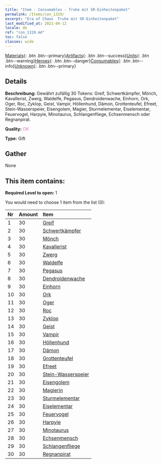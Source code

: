 ```yaml
---
title: "Item - Consumables - Truhe mit SR-Einheitenpaket"
permalink: /Items/con_1319/
excerpt: "Era of Chaos  Truhe mit SR-Einheitenpaket"
last_modified_at: 2021-04-12
locale: de
ref: "con_1319.md"
toc: false
classes: wide
---
```

 [Materials](/de/Items/){: .btn .btn--primary}[Artifacts](/de/Items/Artifacts/){: .btn .btn--success}[Units](/de/Items/Units/){: .btn .btn--warning}[Heroes](/de/Items/Heroes/){: .btn .btn--danger}[Consumables](/de/Items/Consumables/){: .btn .btn--info}[Unknown](/de/Items/Unknown/){: .btn .btn--primary}

## Details
 **Beschreibung:** Gewährt zufällig 30 Tokens: Greif, Schwertkämpfer, Mönch, Kavallerist, Zwerg, Waldelfe, Pegasus, Dendroidenwache, Einhorn, Ork, Oger, Roc, Zyklop, Geist, Vampir, Höllenhund, Dämon, Grottenteufel, Efreet, Stein-Wasserspeier, Eisengolem, Magier, Sturmelementar, Eiselementar, Feuervogel, Harpyie, Minotaurus, Schlangenfliege, Echsenmensch oder Regnanpirat.

 **Quality:** <span style="color: #DA70D6">OK</span>

 **Type:** Gift

## Gather

  None

## This item contains:

 **Required Level to open:** 1

 You would need to choose 1 item from the list (0):

  | Nr | Amount |     Item    |
  |:---|:-------|:------------|
  | 1 | 30 | [Greif](/de/Items/unt_192/) | 
  | 2 | 30 | [Schwertkämpfer](/de/Items/unt_193/) | 
  | 3 | 30 | [Mönch](/de/Items/unt_194/) | 
  | 4 | 30 | [Kavallerist](/de/Items/unt_195/) | 
  | 5 | 30 | [Zwerg](/de/Items/unt_200/) | 
  | 6 | 30 | [Waldelfe](/de/Items/unt_201/) | 
  | 7 | 30 | [Pegasus](/de/Items/unt_202/) | 
  | 8 | 30 | [Dendroidenwache](/de/Items/unt_203/) | 
  | 9 | 30 | [Einhorn](/de/Items/unt_204/) | 
  | 10 | 30 | [Ork](/de/Items/unt_219/) | 
  | 11 | 30 | [Oger](/de/Items/unt_220/) | 
  | 12 | 30 | [Roc](/de/Items/unt_221/) | 
  | 13 | 30 | [Zyklop](/de/Items/unt_222/) | 
  | 14 | 30 | [Geist](/de/Items/unt_210/) | 
  | 15 | 30 | [Vampir](/de/Items/unt_211/) | 
  | 16 | 30 | [Höllenhund](/de/Items/unt_228/) | 
  | 17 | 30 | [Dämon](/de/Items/unt_229/) | 
  | 18 | 30 | [Grottenteufel](/de/Items/unt_230/) | 
  | 19 | 30 | [Efreet](/de/Items/unt_231/) | 
  | 20 | 30 | [Stein-Wasserspeier](/de/Items/unt_236/) | 
  | 21 | 30 | [Eisengolem](/de/Items/unt_237/) | 
  | 22 | 30 | [Magierin](/de/Items/unt_238/) | 
  | 23 | 30 | [Sturmelementar](/de/Items/unt_263/) | 
  | 24 | 30 | [Eiselementar](/de/Items/unt_264/) | 
  | 25 | 30 | [Feuervogel](/de/Items/unt_268/) | 
  | 26 | 30 | [Harpyie](/de/Items/unt_245/) | 
  | 27 | 30 | [Minotaurus](/de/Items/unt_248/) | 
  | 28 | 30 | [Echsenmensch](/de/Items/unt_254/) | 
  | 29 | 30 | [Schlangenfliege](/de/Items/unt_255/) | 
  | 30 | 30 | [Regnanpirat](/de/Items/unt_273/) | 
